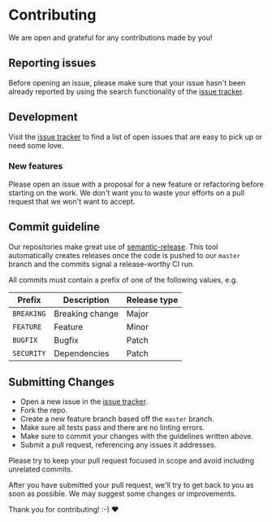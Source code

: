 # Contributing

We are open and grateful for any contributions made by you!

## Reporting issues

Before opening an issue, please make sure that your issue hasn't been already reported by using the search functionality of the [issue tracker](https://github.com/ImmoweltGroup/create-any-cli/issues).

## Development

Visit the [issue tracker](https://github.com/ImmoweltGroup/create-any-cli/issues) to find a list of open issues that are easy to pick up or need some love.

### New features

Please open an issue with a proposal for a new feature or refactoring before starting on the work. We don't want you to waste your efforts on a pull request that we won't want to accept.

## Commit guideline

Our repositories make great use of [semantic-release](https://github.com/semantic-release/semantic-release). This tool automatically creates releases once the code is pushed to our `master` branch and the commits signal a release-worthy CI run.

All commits must contain a prefix of one of the following values, e.g.

| Prefix        | Description     | Release type  |
| ------------- | --------------- | ------------- |
| `BREAKING`    | Breaking change | Major         |
| `FEATURE`     | Feature         | Minor         |
| `BUGFIX`      | Bugfix          | Patch         |
| `SECURITY`    | Dependencies    | Patch         |

## Submitting Changes

* Open a new issue in the [issue tracker](https://github.com/ImmoweltGroup/create-any-cli/issues).
* Fork the repo.
* Create a new feature branch based off the `master` branch.
* Make sure all tests pass and there are no linting errors.
* Make sure to commit your changes with the guidelines written above.
* Submit a pull request, referencing any issues it addresses.

Please try to keep your pull request focused in scope and avoid including unrelated commits.

After you have submitted your pull request, we'll try to get back to you as soon as possible. We may suggest some changes or improvements.

Thank you for contributing! :-) :heart:
